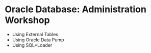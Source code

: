 # Oracle Database: Administration Workshop

* Using External Tables
* Using Oracle Data Pump
* Using SQL*Loader